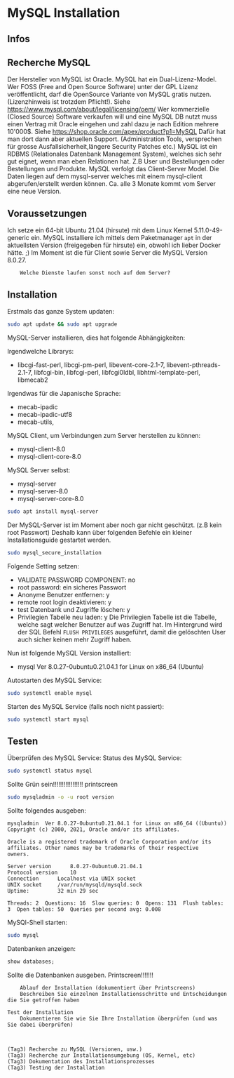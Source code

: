 # MySQL Installation

## Infos



## Recherche MySQL

Der Hersteller von MySQL ist Oracle. MySQL hat ein Dual-Lizenz-Model. Wer FOSS (Free and Open Source Software) unter der GPL Lizenz veröffentlicht, darf die OpenSource Variante von MySQL gratis nutzen. (Lizenzhinweis ist trotzdem Pflicht!). Siehe https://www.mysql.com/about/legal/licensing/oem/
Wer kommerzielle (Closed Source) Software verkaufen will und eine MySQL DB nutzt muss einen Vertrag mit Oracle eingehen und zahl dazu je nach Edition mehrere 10'000$. Siehe https://shop.oracle.com/apex/product?p1=MySQL
Dafür hat man dort dann aber aktuellen Support. (Administration Tools, versprechen für grosse Ausfallsicherheit,längere Security Patches etc.)
MySQL ist ein RDBMS (Relationales Datenbank Management System), welches sich sehr gut eignet, wenn man eben Relationen hat. Z.B User und Bestellungen oder Bestellungen und Produkte. MySQL verfolgt das Client-Server Model. Die Daten liegen auf dem mysql-server welches mit einem mysql-client abgerufen/erstellt werden können. Ca. alle 3 Monate kommt vom Server eine neue Version.

## Voraussetzungen

Ich setze ein 64-bit Ubuntu 21.04 (hirsute) mit dem Linux Kernel 5.11.0-49-generic ein.
MySQL installiere ich mittels dem Paketmanager ```apt``` in der aktuellsten Version (freigegeben für hirsute) ein, obwohl ich lieber Docker hätte. ;) Im Moment ist die für Client sowie Server die MySQL Version 8.0.27.

        Welche Dienste laufen sonst noch auf dem Server?

## Installation

Erstmals das ganze System updaten:
```bash
sudo apt update && sudo apt upgrade
```

MySQL-Server installieren, dies hat folgende Abhängigkeiten:

Irgendwelche Librarys:

* libcgi-fast-perl, libcgi-pm-perl, libevent-core-2.1-7, libevent-pthreads-2.1-7, libfcgi-bin, libfcgi-perl, libfcgi0ldbl, libhtml-template-perl, libmecab2

Irgendwas für die Japanische Sprache:

* mecab-ipadic
* mecab-ipadic-utf8
* mecab-utils,

MySQL Client, um Verbindungen zum Server herstellen zu können:

* mysql-client-8.0
* mysql-client-core-8.0 

MySQL Server selbst:

* mysql-server
* mysql-server-8.0
* mysql-server-core-8.0

```bash
sudo apt install mysql-server
```

Der MySQL-Server ist im Moment aber noch gar nicht geschützt. (z.B kein root Passwort) Deshalb kann über folgenden Befehle ein kleiner Installationsguide gestartet werden.

```bash
sudo mysql_secure_installation
```

Folgende Setting setzen:

* VALIDATE PASSWORD COMPONENT: no
* root password: ein sicheres Passwort
* Anonyme Benutzer entfernen: y
* remote root login deaktivieren: y
* test Datenbank und Zugriffe löschen: y
* Privilegien Tabelle neu laden: y
Die Privilegien Tabelle ist die Tabelle, welche sagt welcher Benutzer auf was Zugriff hat. Im Hintergrund wird der SQL Befehl ```FLUSH PRIVILEGES``` ausgeführt, damit die gelöschten User auch sicher keinen mehr Zugriff haben.

Nun ist folgende MySQL Version installiert: 
* mysql Ver 8.0.27-0ubuntu0.21.04.1 for Linux on x86_64 (Ubuntu)

Autostarten des MySQL Service:
```bash
sudo systemctl enable mysql
```

Starten des MySQL Service (falls noch nicht passiert):
```bash
sudo systemctl start mysql
```

## Testen

Überprüfen des MySQL Service:
Status des MySQL Service:
```bash
sudo systemctl status mysql
```
Sollte Grün sein!!!!!!!!!!!!!!!!! printscreen

```bash
sudo mysqladmin -o -u root version
```

Sollte folgendes ausgeben:
```output 
mysqladmin  Ver 8.0.27-0ubuntu0.21.04.1 for Linux on x86_64 ((Ubuntu))
Copyright (c) 2000, 2021, Oracle and/or its affiliates.

Oracle is a registered trademark of Oracle Corporation and/or its
affiliates. Other names may be trademarks of their respective
owners.

Server version		8.0.27-0ubuntu0.21.04.1
Protocol version	10
Connection		Localhost via UNIX socket
UNIX socket		/var/run/mysqld/mysqld.sock
Uptime:			32 min 29 sec

Threads: 2  Questions: 16  Slow queries: 0  Opens: 131  Flush tables: 3  Open tables: 50  Queries per second avg: 0.008
```

MySQl-Shell starten:
```bash
sudo mysql
```

Datenbanken anzeigen:
```sql
show databases;
```

Sollte die Datenbanken ausgeben. Printscreen!!!!!!!



        Ablauf der Installation (dokumentiert über Printscreens)
        Beschreiben Sie einzelnen Installationsschritte und Entscheidungen die Sie getroffen haben

    Test der Installation
        Dokumentieren Sie wie Sie Ihre Installation überprüfen (und was Sie dabei überprüfen)



    (Tag3) Recherche zu MySQL (Versionen, usw.)
    (Tag3) Recherche zur Installationsumgebung (OS, Kernel, etc)
    (Tag3) Dokumentation des Installationsprozesses
    (Tag3) Testing der Installation

